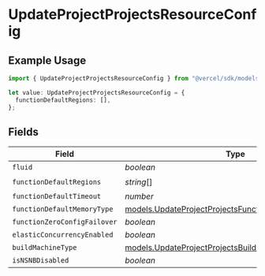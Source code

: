 # UpdateProjectProjectsResourceConfig

## Example Usage

```typescript
import { UpdateProjectProjectsResourceConfig } from "@vercel/sdk/models/updateprojectop.js";

let value: UpdateProjectProjectsResourceConfig = {
  functionDefaultRegions: [],
};
```

## Fields

| Field                                                                                                                | Type                                                                                                                 | Required                                                                                                             | Description                                                                                                          |
| -------------------------------------------------------------------------------------------------------------------- | -------------------------------------------------------------------------------------------------------------------- | -------------------------------------------------------------------------------------------------------------------- | -------------------------------------------------------------------------------------------------------------------- |
| `fluid`                                                                                                              | *boolean*                                                                                                            | :heavy_minus_sign:                                                                                                   | N/A                                                                                                                  |
| `functionDefaultRegions`                                                                                             | *string*[]                                                                                                           | :heavy_check_mark:                                                                                                   | N/A                                                                                                                  |
| `functionDefaultTimeout`                                                                                             | *number*                                                                                                             | :heavy_minus_sign:                                                                                                   | N/A                                                                                                                  |
| `functionDefaultMemoryType`                                                                                          | [models.UpdateProjectProjectsFunctionDefaultMemoryType](../models/updateprojectprojectsfunctiondefaultmemorytype.md) | :heavy_minus_sign:                                                                                                   | N/A                                                                                                                  |
| `functionZeroConfigFailover`                                                                                         | *boolean*                                                                                                            | :heavy_minus_sign:                                                                                                   | N/A                                                                                                                  |
| `elasticConcurrencyEnabled`                                                                                          | *boolean*                                                                                                            | :heavy_minus_sign:                                                                                                   | N/A                                                                                                                  |
| `buildMachineType`                                                                                                   | [models.UpdateProjectProjectsBuildMachineType](../models/updateprojectprojectsbuildmachinetype.md)                   | :heavy_minus_sign:                                                                                                   | N/A                                                                                                                  |
| `isNSNBDisabled`                                                                                                     | *boolean*                                                                                                            | :heavy_minus_sign:                                                                                                   | N/A                                                                                                                  |